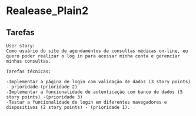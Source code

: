 # Realease_Plain2
## Tarefas
    User story:
    Como usuário do site de agendamentos de consultas médicas on-line, eu quero poder realizar o log in para acessar minha conta e gerenciar minhas consultas.

    Tarefas técnicas:

    -Implementar a página de login com validação de dados (3 story points) - prioridade-(prioridade 2)
    -Implementar a funcionalidade de autenticação com banco de dados (5 story points) -(prioridade 3)
    -Testar a funcionalidade de login em diferentes navegadores e dispositivos (2 story points) - (prioridade 1).
    